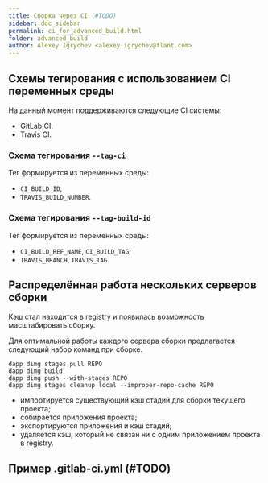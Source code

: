 ```yaml
---
title: Сборка через CI (#TODO)
sidebar: doc_sidebar
permalink: ci_for_advanced_build.html
folder: advanced_build
author: Alexey Igrychev <alexey.igrychev@flant.com>
---
```


## Схемы тегирования с использованием CI переменных среды

На данный момент поддерживаются следующие CI системы:
* GitLab CI.
* Travis CI.

### Схема тегирования `--tag-ci`

Тег формируется из переменных среды:
* `CI_BUILD_ID`;
* `TRAVIS_BUILD_NUMBER`.

### Схема тегирования `--tag-build-id`

Тег формируется из переменных среды:
* `CI_BUILD_REF_NAME`, `CI_BUILD_TAG`;
* `TRAVIS_BRANCH`, `TRAVIS_TAG`.

## Распределённая работа нескольких серверов сборки

Кэш стал находится в registry и появилась возможность масштабировать сборку.

Для оптимальной работы каждого сервера сборки предлагается следующий набор команд при сборке.

```shell
dapp dimg stages pull REPO
dapp dimg build
dapp dimg push --with-stages REPO
dapp dimg stages cleanup local --improper-repo-cache REPO
```

* импортируется существующий кэш стадий для сборки текущего проекта;
* собирается приложения проекта;
* экспортируются приложения и кэш стадий;
* удаляется кэш, который не связан ни с одним приложением проекта в registry.

## Пример .gitlab-ci.yml (#TODO)

